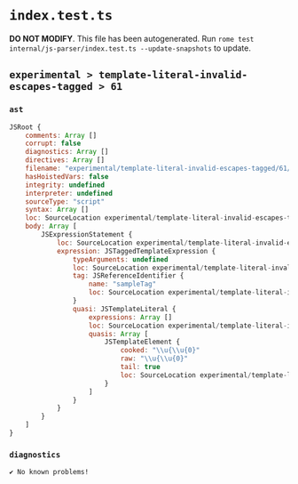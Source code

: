 # `index.test.ts`

**DO NOT MODIFY**. This file has been autogenerated. Run `rome test internal/js-parser/index.test.ts --update-snapshots` to update.

## `experimental > template-literal-invalid-escapes-tagged > 61`

### `ast`

```javascript
JSRoot {
	comments: Array []
	corrupt: false
	diagnostics: Array []
	directives: Array []
	filename: "experimental/template-literal-invalid-escapes-tagged/61/input.js"
	hasHoistedVars: false
	integrity: undefined
	interpreter: undefined
	sourceType: "script"
	syntax: Array []
	loc: SourceLocation experimental/template-literal-invalid-escapes-tagged/61/input.js 1:0-1:19
	body: Array [
		JSExpressionStatement {
			loc: SourceLocation experimental/template-literal-invalid-escapes-tagged/61/input.js 1:0-1:19
			expression: JSTaggedTemplateExpression {
				typeArguments: undefined
				loc: SourceLocation experimental/template-literal-invalid-escapes-tagged/61/input.js 1:0-1:19
				tag: JSReferenceIdentifier {
					name: "sampleTag"
					loc: SourceLocation experimental/template-literal-invalid-escapes-tagged/61/input.js 1:0-1:9 (sampleTag)
				}
				quasi: JSTemplateLiteral {
					expressions: Array []
					loc: SourceLocation experimental/template-literal-invalid-escapes-tagged/61/input.js 1:9-1:19
					quasis: Array [
						JSTemplateElement {
							cooked: "\\u{\\u{0}"
							raw: "\\u{\\u{0}"
							tail: true
							loc: SourceLocation experimental/template-literal-invalid-escapes-tagged/61/input.js 1:10-1:18
						}
					]
				}
			}
		}
	]
}
```

### `diagnostics`

```
✔ No known problems!

```
